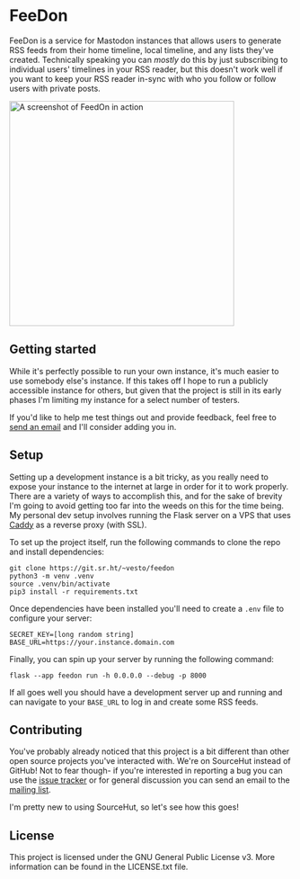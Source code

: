 # FeeDon
FeeDon is a service for Mastodon instances that allows users to generate RSS feeds from their home timeline, local timeline, and any lists they've created. Technically speaking you can _mostly_ do this by just subscribing to individual users' timelines in your RSS reader, but this doesn't work well if you want to keep your RSS reader in-sync with who you follow or follow users with private posts.

<img src="https://git.sr.ht/~vesto/feedon/blob/1cd87db7167f9d19fce10d52f37a62d20a05c8fe/docs/images/screenshot.png" width="400" alt="A screenshot of FeedOn in action" />

## Getting started
While it's perfectly possible to run your own instance, it's much easier to use somebody else's instance. If this takes off I hope to run a publicly accessible instance for others, but given that the project is still in its early phases I'm limiting my instance for a select number of testers.

If you'd like to help me test things out and provide feedback, feel free to [send an email](mailto:steve@stevegattuso.me) and I'll consider adding you in.

## Setup
Setting up a development instance is a bit tricky, as you really need to expose your instance to the internet at large in order for it to work properly. There are a variety of ways to accomplish this, and for the sake of brevity I'm going to avoid getting too far into the weeds on this for the time being. My personal dev setup involves running the Flask server on a VPS that uses [Caddy](https://caddyserver.com/) as a reverse proxy (with SSL).

To set up the project itself, run the following commands to clone the repo and install dependencies:

```
git clone https://git.sr.ht/~vesto/feedon
python3 -m venv .venv
source .venv/bin/activate
pip3 install -r requirements.txt
```

Once dependencies have been installed you'll need to create a `.env` file to configure your server:

```
SECRET_KEY=[long random string]
BASE_URL=https://your.instance.domain.com
```

Finally, you can spin up your server by running the following command:

```
flask --app feedon run -h 0.0.0.0 --debug -p 8000
```

If all goes well you should have a development server up and running and can navigate to your `BASE_URL` to log in and create some RSS feeds.

## Contributing
You've probably already noticed that this project is a bit different than other open source projects you've interacted with. We're on SourceHut instead of GitHub! Not to fear though- if you're interested in reporting a bug you can use the [issue tracker](https://todo.sr.ht/~vesto/feedon) or for general discussion you can send an email to the [mailing list](https://lists.sr.ht/~vesto/feedon).

I'm pretty new to using SourceHut, so let's see how this goes!

## License
This project is licensed under the GNU General Public License v3. More information can be found in the LICENSE.txt file.

